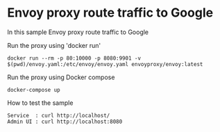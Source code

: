Envoy proxy route traffic to Google
=

In this sample Envoy proxy route traffic to Google

Run the proxy using 'docker run'
```
docker run --rm -p 80:10000 -p 8080:9901 -v $(pwd)/envoy.yaml:/etc/envoy/envoy.yaml envoyproxy/envoy:latest
```
Run the proxy using Docker compose
```
docker-compose up
```

How to test the sample
```
Service  : curl http://localhost/
Admin UI : curl http://localhost:8080
```

